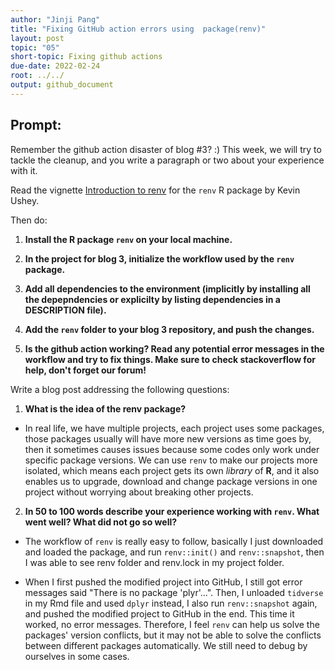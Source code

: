 ```yaml
---
author: "Jinji Pang"
title: "Fixing GitHub action errors using  package(renv)"
layout: post
topic: "05"
short-topic: Fixing github actions
due-date: 2022-02-24
root: ../../
output: github_document
---
```


## Prompt:

Remember the github action disaster of blog #3? :)
This week, we will try to tackle the cleanup, and you write a paragraph or two about your experience with it. 

Read the vignette [Introduction to renv](https://rstudio.github.io/renv/articles/renv.html) for the `renv` R package by Kevin Ushey.

Then do:

1. **Install the R package `renv` on your local machine.**

2. **In the project for blog 3, initialize the workflow used by the `renv` package.**

3. **Add all dependencies to the environment (implicitly by installing all the depepndencies or explicilty by listing dependencies in a DESCRIPTION file).**

4. **Add the `renv` folder to your blog 3 repository, and push the changes.**

5. **Is the github action working? Read any potential error messages in the workflow and try to fix things. Make sure to check stackoverflow for help, don't forget our forum!**


Write a blog post addressing the following questions: 

1. **What is the idea of the renv package?**

- In real life, we have multiple projects, each project uses some packages, those packages usually will have more new versions as time goes by, then it sometimes causes issues because some codes only work under specific package versions. We can use `renv`  to make our projects more isolated, which means each project gets its own *library* of **R**, and it also enables us to upgrade, download and change package versions in one project without worrying about breaking other projects. 


2. **In 50 to 100 words describe your experience working with `renv`. What went well? What did not go so well?**

- The workflow of `renv` is really easy to follow, basically I just downloaded and loaded the package, and run `renv::init()` and `renv::snapshot`, then I was able to see renv folder and renv.lock in my project folder. 

- When I first pushed the modified project into GitHub, I still got error messages said "There is no package 'plyr'...". Then, I unloaded `tidverse` in my Rmd file and used `dplyr` instead, I also run `renv::snapshot` again, and pushed the modified project to GitHub in the end. This time it worked, no error messages. Therefore, I feel `renv` can help us solve the packages' version conflicts, but it may not be able to solve the conflicts between different packages automatically. We still need to debug by ourselves in some cases.





